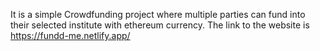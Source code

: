 It is a simple Crowdfunding project where multiple parties can fund into their selected institute with ethereum currency. The link to the website is https://fundd-me.netlify.app/
